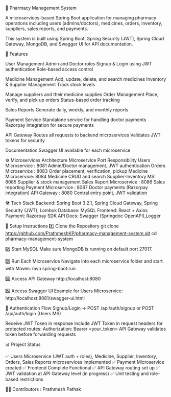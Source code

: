 🏥 Pharmacy Management System

A microservices-based Spring Boot application for managing pharmacy operations including users (admins/doctors), medicines, orders, inventory, suppliers, sales reports, and payments.

This system is built using Spring Boot, Spring Security (JWT), Spring Cloud Gateway, MongoDB, and Swagger UI for API documentation.

📌 Features

User Management
 Admin and Doctor roles
 Signup & Login using JWT authentication
 Role-based access control

Medicine Management
 Add, update, delete, and search medicines
 Inventory & Supplier Management
 Track stock levels

Manage suppliers and their medicine supplies
 Order Management
 Place, verify, and pick up orders
 Status-based order tracking

Sales Reports
 Generate daily, weekly, and monthly reports

Payment Service
 Standalone service for handling doctor payments
 Razorpay integration for secure payments

API Gateway
 Routes all requests to backend microservices
 Validates JWT tokens for security

Documentation
 Swagger UI available for each microservice

⚙️ Microservices Architecture
Microservice	Port	Responsibility
Users Microservice	: 8081	Admin/Doctor management, JWT authentication
Orders Microservice :	8083	Order placement, verification, pickup
Medicine Microservice:	8084	Medicine CRUD and search
Supplier-Inventory MS:	8085	Supplier & stock management
Sales Report Microservice	: 8086	Sales reporting
Payment Microservice :	8087	Doctor payments (Razorpay integration)
API Gateway	: 8080	Central entry point, JWT validation

🛠️ Tech Stack
Backend: Spring Boot 3.2.1, Spring Cloud Gateway, Spring Security (JWT), Lombok
Database: MySQL
Frontend: React + Axios
Payment: Razorpay SDK
API Docs: Swagger (Springdoc OpenAPI),Logger

🚀 Setup Instructions
1️⃣ Clone the Repository
git clone https://github.com/PrathmeshKP/pharmacy-management-system.git
cd pharmacy-management-system

2️⃣ Start MySQL
Make sure MongoDB is running on default port 27017.

3️⃣ Run Each Microservice
Navigate into each microservice folder and start with Maven:
mvn spring-boot:run

4️⃣ Access API Gateway
http://localhost:8080

5️⃣ Access Swagger UI
Example for Users Microservice:
http://localhost:8081/swagger-ui.html

🔐 Authentication Flow
Signup/Login → POST /api/auth/signup or POST /api/auth/login (Users MS)

Receive JWT Token in response
Include JWT Token in request headers for protected routes:
Authorization: Bearer <your_token>
API Gateway validates token before forwarding requests


📊 Project Status

✅ Users Microservice (JWT auth + roles), Medicine, Supplier, Inventory, Orders, Sales Reports microservices implemented
✅ Payment Microservice created
✅ Frontend Complete Functional
✅ API Gateway routing set up
✅ JWT validation at API Gateway level (in progress)
✅ Unit testing and role-based restrictions

👨‍💻 Contributors : Prathmesh Pathak
